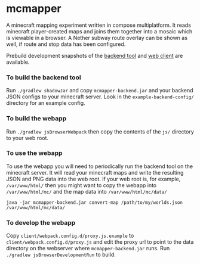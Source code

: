 # mcmapper

A minecraft mapping experiment written in compose multiplatform. It
reads minecraft player-created maps and joins them together into a
mosaic which is viewable in a browser. A Nether subway route overlay
can be shown as well, if route and stop data has been configured.

Prebuild development snapshots of the
[backend tool](https://nightly.link/jre/mcmapper/workflows/build.yaml/master/mcmapper-backend.zip)
and
[web client](https://nightly.link/jre/mcmapper/workflows/build.yaml/master/mcmapper-web.zip)
are available.

### To build the backend tool

Run `./gradlew shadowJar` and copy `mcmapper-backend.jar` and your
backend JSON configs to your minecraft server. Look in the
`example-backend-config/` directory for an example config.

### To build the webapp

Run `./gradlew jsBrowserWebpack` then copy the contents of the `js/`
directory to your web root.

### To use the webapp

To use the webapp you will need to periodically run the backend tool
on the minecraft server. It will read your minecraft maps and write
the resulting JSON and PNG data into the web root. If your web root
is, for example, `/var/www/html/` then you might want to copy the webapp
into `/var/www/html/mc/` and the map data into `/var/www/html/mc/data/`

`java -jar mcmapper-backend.jar convert-map /path/to/my/worlds.json /var/www/html/mc/data/`

### To develop the webapp

Copy `client/webpack.config.d/proxy.js.example` to
`client/webpack.config.d/proxy.js` and edit the proxy url to point to
the data directory on the webserver where `mcmapper-backend.jar`
runs. Run `./gradlew jsBrowserDevelopmentRun` to build.
